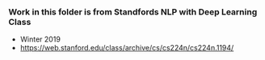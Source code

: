 ### Work in this folder is from Standfords NLP  with Deep Learning Class
- Winter 2019
- https://web.stanford.edu/class/archive/cs/cs224n/cs224n.1194/
